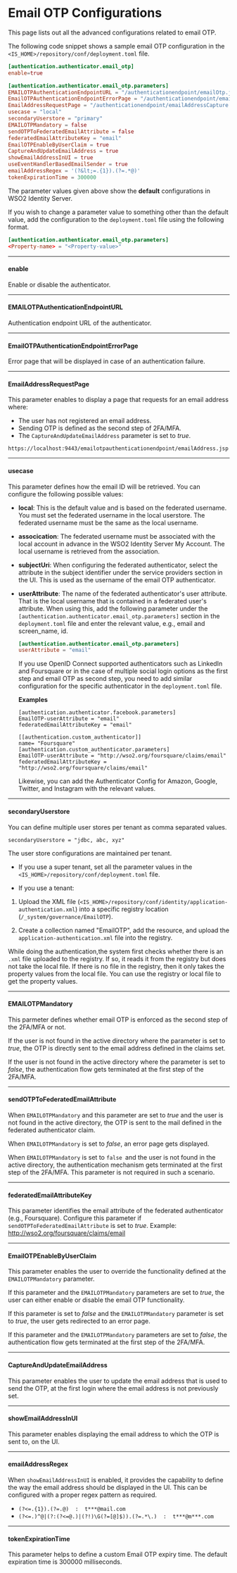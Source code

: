 # Email OTP Configurations

This page lists out all the advanced configurations related to email OTP. 

The following code snippet shows a sample email OTP configuration in the `<IS_HOME>/repository/conf/deployment.toml` file. 

```toml
[authentication.authenticator.email_otp]
enable=true

[authentication.authenticator.email_otp.parameters]
EMAILOTPAuthenticationEndpointURL = "/authenticationendpoint/emailOtp.jsp"
EmailOTPAuthenticationEndpointErrorPage = "/authenticationendpoint/emailOtpError.jsp"
EmailAddressRequestPage = "/authenticationendpoint/emailAddressCapture.jsp"
usecase = "local"
secondaryUserstore = "primary"
EMAILOTPMandatory = false
sendOTPToFederatedEmailAttribute = false
federatedEmailAttributeKey = "email"
EmailOTPEnableByUserClaim = true
CaptureAndUpdateEmailAddress = true
showEmailAddressInUI = true
useEventHandlerBasedEmailSender = true
emailAddressRegex = '(?&lt;=.{1}).(?=.*@)'
tokenExpirationTime = 300000
```

The parameter values given above show the **default** configurations in WSO2 Identity Server. 

If you wish to change a parameter value to something other than the default value, add the configuration to the `deployment.toml` file using the following format.

```toml
[authentication.authenticator.email_otp.parameters]
<Property-name> = "<Property-value>"
```

----

#### enable 

Enable or disable the authenticator.

----

#### EMAILOTPAuthenticationEndpointURL 

Authentication endpoint URL of the authenticator.

----

#### EmailOTPAuthenticationEndpointErrorPage 

Error page that will be displayed in case of an authentication failure.

----

#### EmailAddressRequestPage

This parameter enables to display a page that requests for an email address where:

- The user has not registered an email address.
- Sending OTP is defined as the second step of 2FA/MFA.
- The `CaptureAndUpdateEmailAddress` parameter is set to *true*.

```tab="Example"
https://localhost:9443/emailotpauthenticationendpoint/emailAddress.jsp
```

----

#### usecase 

This parameter defines how the email ID will be retrieved. You can configure the following possible values:

- **local**: This is the default value and is based on the federated username. You must set the federated username in the local userstore. The federated username must be the same as the local username.

- **assocication**: The federated username must be associated with the local account in advance in the WSO2 Identity Server My Account. The local username is retrieved from the association. <!-- For information on creating an association, see the [My Account help](insertlink). -->

- **subjectUri**: When configuring the federated authenticator, select the attribute in the subject identifier under the service providers section in the UI. This is used as the username of the email OTP authenticator.

- **userAttribute**: The name of the federated authenticator's user attribute. That is the local username that is contained in a federated user's attribute. When using this, add the following parameter under the `[authentication.authenticator.email_otp.parameters]` section in the `deployment.toml` file and enter the relevant value, e.g., email and screen_name, id.

    ```toml
    [authentication.authenticator.email_otp.parameters]
    userAttribute = "email"
    ```

    If you use OpenID Connect supported authenticators such as LinkedIn and Foursquare or in the case of multiple social login options as the first step and email OTP as second step, you need to add similar configuration for the specific authenticator in the `deployment.toml` file.

    **Examples**

    ```tab="Facebook"
    [authentication.authenticator.facebook.parameters]
    EmailOTP-userAttribute = "email"
    federatedEmailAttributeKey = "email"
    ```

    ```tab="Foursquare"
    [[authentication.custom_authenticator]]
    name= "Foursquare"
    [authentication.custom_authenticator.parameters]
    EmailOTP-userAttribute = "http://wso2.org/foursquare/claims/email"
    federatedEmailAttributeKey = "http://wso2.org/foursquare/claims/email"
    ```

    Likewise, you can add the Authenticator Config for Amazon, Google, Twitter, and Instagram with the relevant values.

----

#### secondaryUserstore

You can define multiple user stores per tenant as comma separated values.

```tab="Example"
secondaryUserstore = "jdbc, abc, xyz"
```

The user store configurations are maintained per tenant.

- If you use a super tenant, set all the parameter values in the `<IS_HOME>/repository/conf/deployment.toml` file.

- If you use a tenant: 

1. Upload the XML file (`<IS_HOME>/repository/conf/identity/application-authentication.xml`) into a specific registry location (`/_system/governance/EmailOTP`).

2. Create a collection named "EmailOTP", add the resource, and upload the `application-authentication.xml` file into the registry.

While doing the authentication,the system first checks whether there is an `.xml` file uploaded to the registry. If so, it reads it from the registry but does not take the local file. If there is no file in the registry, then it only takes the property values from the local file.
You can use the registry or local file to get the property values.

----

#### EMAILOTPMandatory

This parmeter defines whether email OTP is enforced as the second step of the 2FA/MFA or not.

If the user is not found in the active directory where the parameter is set to *true*, the OTP is directly sent to the email address defined in the claims set.

If the user is not found in the active directory where the parameter is set to *false*, the authentication flow gets terminated at the first step of the 2FA/MFA.

----

#### sendOTPToFederatedEmailAttribute

When `EMAILOTPMandatory` and this parameter are set to *true* and the user is not found in the active directory, the OTP is sent to the mail defined in the federated authenticator claim.

When `EMAILOTPMandatory` is set to *false*, an error page gets displayed.

When `EMAILOTPMandatory` is set to `false `and the user is not found in the active directory, the authentication mechanism gets terminated at the first step of the 2FA/MFA. This parameter is not required in such a scenario.

----

#### federatedEmailAttributeKey

This parameter identifies the email attribute of the federated authenticator (e.g., Foursquare).
Configure this parameter if `sendOTPToFederatedEmailAttribute` is set to *true*. Example: http://wso2.org/foursquare/claims/email

----

#### EmailOTPEnableByUserClaim

This parameter enables the user to override the functionality defined at the `EMAILOTPMandatory` parameter.

If this parameter and the `EMAILOTPMandatory` parameters are set to *true*, the user can either enable or disable the email OTP functionality.

If this parameter is set to *false* and the `EMAILOTPMandatory` parameter is set to *true*, the user gets redirected to an error page.

If this parameter and the `EMAILOTPMandatory` parameters are set to *false*, the authentication flow gets terminated at the first step of the 2FA/MFA.


----

#### CaptureAndUpdateEmailAddress

This parameter enables the user to update the email address that is used to send the OTP, at the first login where the email address is not previously set.

----

#### showEmailAddressInUI

This parameter enables displaying the email address to which the OTP is sent to, on the UI.

----

#### emailAddressRegex

When `showEmailAddressInUI` is enabled, it provides the capability to define the way the email address should be displayed in the UI. This can be configured with a proper regex pattern as required.</td>

-   `(?<=.{1}).(?=.@)  :  t***@mail.com`
-   `(?<=.)^@|(?:(?<=@.)|(?!)\G(?=[@]$)).(?=.*\.)  :  t***@m***.com`

----

#### tokenExpirationTime

This parameter helps to define a custom Email OTP expiry time. The default expiration time is 300000 milliseconds.
